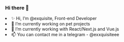 ### Hi there 👋

<li>✨ Hi, I’m @exquisite, Front-end Developer</li>
<li>🔭 I’m currently working on pet projects</li>
<li>🌱 I’m currently working with React/Next.js and Vue.js</li>
<li>📫 You can contact me in a telegram - @exxquisiteee</li>
